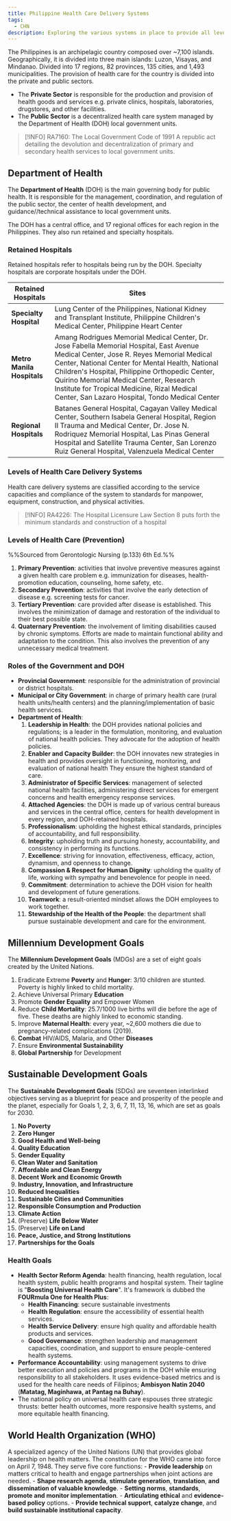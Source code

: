 ```yaml
---
title: Philippine Health Care Delivery Systems
tags:
  - CHN
description: Exploring the various systems in place to provide all levels of care for the archipelagic country of the Philippines, and health goals of the various institutions related to public health.
---
```

The Philippines is an archipelagic country composed over ~7,100 islands. Geographically, it is divided into three main islands: Luzon, Visayas, and Mindanao. Divided into 17 regions, 82 provinces, 135 cities, and 1,493 municipalities. The provision of health care for the country is divided into the private and public sectors.
- The **Private Sector** is responsible for the production and provision of health goods and services e.g. private clinics, hospitals, laboratories, drugstores, and other facilities.
- The **Public Sector** is a decentralized health care system managed by the Department of Health (DOH) local government units.
>[!INFO] RA7160: The Local Government Code of 1991
>A republic act detailing the devolution and decentralization of primary and secondary health services to local government units.
## Department of Health
The **Department of Health** (DOH) is the main governing body for public health. It is responsible for the management, coordination, and regulation of the public sector, the center of health development, and guidance//technical assistance to local government units.

The DOH has a central office, and 17 regional offices for each region in the Philippines. They also run retained and specialty hospitals.
### Retained Hospitals
Retained hospitals refer to hospitals being run by the DOH. Specialty hospitals are corporate hospitals under the DOH.

|Retained Hospitals|Sites|
|-|-|
|**Specialty Hospital**|Lung Center of the Philippines, National Kidney and Transplant Institute, Philippine Children's Medical Center, Philippine Heart Center|
|**Metro Manila Hospitals**|Amang Rodrigues Memorial Medical Center, Dr. Jose Fabella Memorial Hospital, East Avenue Medical Center, Jose R. Reyes Memorial Medical Center, National Center for Mental Health, National Children's Hospital, Philippine Orthopedic Center, Quirino Memorial Medical Center, Research Institute for Tropical Medicine, Rizal Medical Center, San Lazaro Hospital, Tondo Medical Center|
|**Regional Hospitals**|Batanes General Hospital, Cagayan Valley Medical Center, Southern Isabela General Hospital, Region II Trauma and Medical Center, Dr. Jose N. Rodriquez Memorial Hospital, Las Pinas General Hospital and Satellite Trauma Center, San Lorenzo Ruiz General Hospital, Valenzuela Medical Center|

### Levels of Health Care Delivery Systems
Health care delivery systems are classified according to the service capacities and compliance of the system to standards for manpower, equipment, construction, and physical activities.
>[!INFO] RA4226: The Hospital Licensure Law
> Section 8 puts forth the minimum standards and construction of a hospital

### Levels of Health Care (Prevention)
%%Sourced from Gerontologic Nursing (p.133) 6th Ed.%%
1. **Primary Prevention**: activities that involve preventive measures against a given health care problem e.g. immunization for diseases, health-promotion education, counseling, home safety, etc.
2. **Secondary Prevention**: activities that involve the early detection of disease e.g. screening tests for cancer.
3. **Tertiary Prevention**: care provided after disease is established. This involves the minimization of damage and restoration of the individual to their best possible state.
4. **Quaternary Prevention**: the involvement of limiting disabilities caused by chronic symptoms. Efforts are made to maintain functional ability and adaptation to the condition. This also involves the prevention of any unnecessary medical treatment.
### Roles of the Government and DOH
- **Provincial Government**: responsible for the administration of provincial or district hospitals.
- **Municipal or City Government**: in charge of primary health care (rural health units/health centers) and the planning/implementation of basic health services.
- **Department of Health**:
	1. **Leadership in Health**: the DOH provides national policies and regulations; is a leader in the formulation, monitoring, and evaluation of national health policies. They advocate for the adoption of health policies.
	2. **Enabler and Capacity Builder**: the DOH innovates new strategies in health and provides oversight in functioning, monitoring, and evaluation of national health  They ensure the highest standard of care.
	3. **Administrator of Specific Services**: management of selected national health facilities, administering direct services for emergent concerns and health emergency response services.
	4. **Attached Agencies**: the DOH is made up of various central bureaus and services in the central office, centers for health development in every region, and DOH-retained hospitals.
	5. **Professionalism**: upholding the highest ethical standards, principles of accountability, and full responsibility.
	6. **Integrity**: upholding truth and pursuing honesty, accountability, and consistency in performing its functions.
	7. **Excellence**: striving for innovation, effectiveness, efficacy, action, dynamism, and openness to change.
	8. **Compassion & Respect for Human Dignity**: upholding the quality of life, working with sympathy and benevolence for people in need.
	9. **Commitment**: determination to achieve the DOH vision for health and development of future generations.
	10. **Teamwork**: a result-oriented mindset allows the DOH employees to work together.
	11. **Stewardship of the Health of the People**: the department shall pursue sustainable development and care for the environment.
## Millennium Development Goals
The **Millennium Development Goals** (MDGs) are a set of eight goals created by the United Nations.
1. Eradicate Extreme **Poverty** and **Hunger**: 3/10 children are stunted. Poverty is highly linked to child mortality.
2. Achieve Universal Primary **Education**
3. Promote **Gender Equality** and Empower Women
4. Reduce **Child Mortality**: 25.7/1000 live births will die before the age of five. These deaths are highly linked to economic standing.
5. Improve **Maternal Health**: every year, ~2,600 mothers die due to pregnancy-related complications (2019).
6. **Combat** HIV/AIDS, Malaria, and Other **Diseases**
7. Ensure **Environmental Sustainability**
8. **Global Partnership** for Development
## Sustainable Development Goals
The **Sustainable Development Goals** (SDGs) are seventeen interlinked objectives serving as a blueprint for peace and prosperity of the people and the planet, especially for Goals 1, 2, 3, 6, 7, 11, 13, 16, which are set as goals for 2030.
1. **No Poverty**
2. **Zero Hunger**
3. **Good Health and Well-being**
4. **Quality Education**
5. **Gender Equality**
6. **Clean Water and Sanitation**
7. **Affordable and Clean Energy**
8. **Decent Work and Economic Growth**
9. **Industry, Innovation, and Infrastructure**
10. **Reduced Inequalities**
11. **Sustainable Cities and Communities**
12. **Responsible Consumption and Production**
13. **Climate Action**
14. (Preserve) **Life Below Water**
15. (Preserve) **Life on Land**
16. **Peace, Justice, and Strong Institutions**
17. **Partnerships for the Goals**
### Health Goals
- **Health Sector Reform Agenda**: health financing, health regulation, local health system, public health programs and hospital system. Their tagline is "**Boosting Universal Health Care**". It's framework is dubbed the **FOURmula One for Health Plus**:
    - **Health Financing**: secure sustainable investments
    - **Health Regulation**: ensure the accessibility of essential health services.
    - **Health Service Delivery**: ensure high quality and affordable health products and services.
    - **Good Governance**: strengthen leadership and management capacities, coordination, and support to ensure people-centered health systems.
- **Performance Accountability**: using management systems to drive better execution and policies and programs in the DOH while ensuring responsibility to all stakeholders. It uses evidence-based metrics and is used for the health care needs of Filipinos; **Ambisyon Natin 2040** (**Matatag, Maginhawa, at Pantag na Buhay**).
- The national policy on universal health care espouses three strategic thrusts: better health outcomes, more responsive health systems, and more equitable health financing.
## World Health Organization (WHO)
A specialized agency of the United Nations (UN) that provides global leadership on health matters. The constitution for the WHO came into force on April 7, 1948. They serve five core functions:
	- **Provide leadership** on matters critical to health and engage partnerships when joint actions are needed.
	- **Shape research agenda**, **stimulate generation**, **translation**, **and dissemination of valuable knowledge**.
	- **Setting norms**, **standards**, **promote and monitor implementation**.
	- **Articulating ethical** and **evidence-based policy** options.
	- **Provide technical support**, **catalyze change**, and **build sustainable institutional capacity**.